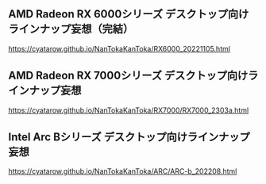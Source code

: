 ## AMD Radeon RX 6000シリーズ デスクトップ向けラインナップ妄想（完結）
https://cyatarow.github.io/NanTokaKanToka/RX6000_20221105.html

## AMD Radeon RX 7000シリーズ デスクトップ向けラインナップ妄想
https://cyatarow.github.io/NanTokaKanToka/RX7000/RX7000_2303a.html

## Intel Arc Bシリーズ デスクトップ向けラインナップ妄想
https://cyatarow.github.io/NanTokaKanToka/ARC/ARC-b_202208.html
